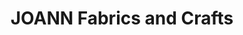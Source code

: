 ---
title: "JOANN Fabrics and Crafts"
url: /charlottesville/joann-fabrics-and-crafts/
shop: craft
---